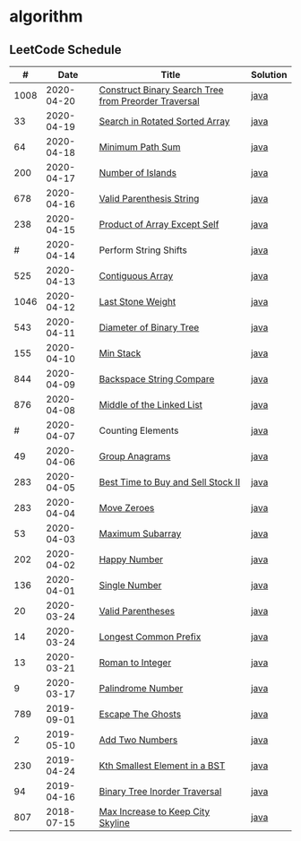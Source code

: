 # algorithm
## LeetCode Schedule

 \#   |Date        | Title         | Solution   |
------|------------|---------------|------------|
 1008 | 2020-04-20 | [Construct Binary Search Tree from Preorder Traversal](https://leetcode.com/problems/construct-binary-search-tree-from-preorder-traversal/) | [java](./src/main/java/leetCode/ConstructBinarySearchTreeFromPreorderTraversal.java) |
 33   | 2020-04-19 | [Search in Rotated Sorted Array](https://leetcode.com/problems/search-in-rotated-sorted-array/) | [java](./src/main/java/leetCode/SearchInRotatedSortedArray.java) |
 64   | 2020-04-18 | [Minimum Path Sum](https://leetcode.com/problems/minimum-path-sum/) | [java](./src/main/java/leetCode/MinimumPathSum.java) |
 200  | 2020-04-17 | [Number of Islands](https://leetcode.com/problems/number-of-islands/) | [java](./src/main/java/leetCode/NumberOfIslands.java) |
 678  | 2020-04-16 | [Valid Parenthesis String](https://leetcode.com/problems/valid-parenthesis-string/) | [java](./src/main/java/leetCode/ValidParenthesisString.java) |
 238  | 2020-04-15 | [Product of Array Except Self](https://leetcode.com/problems/product-of-array-except-self/) | [java](./src/main/java/leetCode/ProductOfArrayExceptSelf.java) |
 \#   | 2020-04-14 | Perform String Shifts | [java](./src/main/java/leetCode/PerformStringShifts.java) |
 525  | 2020-04-13 | [Contiguous Array](https://leetcode.com/problems/contiguous-array/) | [java](./src/main/java/leetCode/ContiguousArray.java) |
 1046 | 2020-04-12 | [Last Stone Weight](https://leetcode.com/problems/last-stone-weight/) | [java](./src/main/java/leetCode/LastStoneWeight.java) |
 543  | 2020-04-11 | [Diameter of Binary Tree](https://leetcode.com/problems/diameter-of-binary-tree/) | [java](./src/main/java/leetCode/DiameterOfBinaryTree.java) |
 155  | 2020-04-10 | [Min Stack](https://leetcode.com/problems/min-stack/) | [java](./src/main/java/leetCode/MinStack.java) |
 844  | 2020-04-09 | [Backspace String Compare](https://leetcode.com/problems/backspace-string-compare/) | [java](./src/main/java/leetCode/BackspaceStringCompare.java) |
 876  | 2020-04-08 | [Middle of the Linked List](https://leetcode.com/problems/middle-of-the-linked-list/) | [java](./src/main/java/leetCode/MiddleOfTheLinkedList.java) |
 \#   | 2020-04-07 | Counting Elements | [java](./src/main/java/leetCode/CountingElements.java) |
 49   | 2020-04-06 | [Group Anagrams](https://leetcode.com/problems/group-anagrams/) | [java](./src/main/java/leetCode/GroupAnagrams.java) |
 283  | 2020-04-05 | [Best Time to Buy and Sell Stock II](https://leetcode.com/problems/best-time-to-buy-and-sell-stock-ii/) | [java](./src/main/java/leetCode/BestTimeToBuyAndSellStockII.java) |
 283  | 2020-04-04 | [Move Zeroes](https://leetcode.com/problems/move-zeroes/) | [java](./src/main/java/leetCode/MoveZeroes.java) |
 53   | 2020-04-03 | [Maximum Subarray](https://leetcode.com/problems/maximum-subarray/) | [java](./src/main/java/leetCode/MaximumSubarray.java) |
 202  | 2020-04-02 | [Happy Number](https://leetcode.com/problems/happy-number/) | [java](./src/main/java/leetCode/HappyNumber.java) |
 136  | 2020-04-01 | [Single Number](https://leetcode.com/problems/single-number/) | [java](./src/main/java/leetCode/SingleNumber.java) |
 20   | 2020-03-24 | [Valid Parentheses](https://leetcode.com/problems/valid-parentheses/) | [java](./src/main/java/leetCode/ValidParentheses.java) |
 14   | 2020-03-24 | [Longest Common Prefix](https://leetcode.com/problems/longest-common-prefix/) | [java](./src/main/java/leetCode/LongestCommonPrefix.java) |
 13   | 2020-03-21 | [Roman to Integer](https://leetcode.com/problems/roman-to-integer/) | [java](./src/main/java/leetCode/RomanToInt.java) |
 9    | 2020-03-17 | [Palindrome Number](https://leetcode.com/problems/palindrome-number/) | [java](./src/main/java/leetCode/PalindromeNumber.java) |
 789  | 2019-09-01 | [Escape The Ghosts](https://leetcode.com/problems/escape-the-ghosts/) | [java](./src/main/java/leetCode/EscapeTheGhosts.java) |
 2    | 2019-05-10 | [Add Two Numbers](https://leetcode.com/problems/add-two-numbers/) | [java](./src/main/java/leetCode/AddTwoNumbers.java) |
 230  | 2019-04-24 | [Kth Smallest Element in a BST](https://leetcode.com/problems/kth-smallest-element-in-a-bst/) | [java](./src/main/java/leetCode/BSTKthSmallestElement.java) |
 94   | 2019-04-16 | [Binary Tree Inorder Traversal](https://leetcode.com/problems/binary-tree-inorder-traversal/) | [java](./src/main/java/leetCode/BinaryTreeInorderTraversal.java) |
 807  | 2018-07-15 | [Max Increase to Keep City Skyline](https://leetcode.com/problems/max-increase-to-keep-city-skyline/) | [java](./src/main/java/leetCode/MaxIncreaseKeepCitySkyline.java) |

